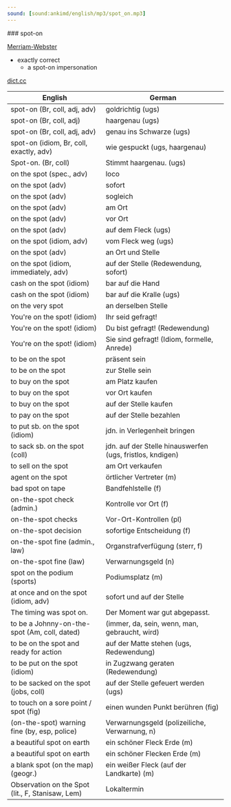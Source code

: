 ```yaml
---
sound: [sound:ankimd/english/mp3/spot_on.mp3]
---
```


\### spot-on

[Merriam-Webster](https://www.merriam-webster.com/dictionary/spot-on)

- exactly correct
    - a spot-on impersonation

[dict.cc](https://www.dict.cc/spot-on)

| English        | German       |
| -------------- | ------------ |
| spot-on (Br, coll, adj, adv) | goldrichtig (ugs) |
| spot-on (Br, coll, adj) | haargenau (ugs) |
| spot-on (Br, coll, adj, adv) | genau ins Schwarze (ugs) |
| spot-on (idiom, Br, coll, exactly, adv) | wie gespuckt (ugs, haargenau) |
| Spot-on. (Br, coll) | Stimmt haargenau. (ugs) |
| on the spot (spec., adv) | loco |
| on the spot (adv) | sofort |
| on the spot (adv) | sogleich |
| on the spot (adv) | am Ort |
| on the spot (adv) | vor Ort |
| on the spot (adv) | auf dem Fleck (ugs) |
| on the spot (idiom, adv) | vom Fleck weg (ugs) |
| on the spot (adv) | an Ort und Stelle |
| on the spot (idiom, immediately, adv) | auf der Stelle (Redewendung, sofort) |
| cash on the spot (idiom) | bar auf die Hand |
| cash on the spot (idiom) | bar auf die Kralle (ugs) |
| on the very spot | an derselben Stelle |
| You're on the spot! (idiom) | Ihr seid gefragt! |
| You're on the spot! (idiom) | Du bist gefragt! (Redewendung) |
| You're on the spot! (idiom) | Sie sind gefragt! (Idiom, formelle, Anrede) |
| to be on the spot | präsent sein |
| to be on the spot | zur Stelle sein |
| to buy on the spot | am Platz kaufen |
| to buy on the spot | vor Ort kaufen |
| to buy on the spot | auf der Stelle kaufen |
| to pay on the spot | auf der Stelle bezahlen |
| to put sb. on the spot (idiom) | jdn. in Verlegenheit bringen |
| to sack sb. on the spot (coll) | jdn. auf der Stelle hinauswerfen (ugs, fristlos, kndigen) |
| to sell on the spot | am Ort verkaufen |
| agent on the spot | örtlicher Vertreter (m) |
| bad spot on tape | Bandfehlstelle (f) |
| on-the-spot check (admin.) | Kontrolle vor Ort (f) |
| on-the-spot checks | Vor-Ort-Kontrollen (pl) |
| on-the-spot decision | sofortige Entscheidung (f) |
| on-the-spot fine (admin., law) | Organstrafverfügung (sterr, f) |
| on-the-spot fine (law) | Verwarnungsgeld (n) |
| spot on the podium (sports) | Podiumsplatz (m) |
| at once and on the spot (idiom, adv) | sofort und auf der Stelle |
| The timing was spot on. | Der Moment war gut abgepasst. |
| to be a Johnny-on-the-spot (Am, coll, dated) |  (immer, da, sein, wenn, man, gebraucht, wird) |
| to be on the spot and ready for action | auf der Matte stehen (ugs, Redewendung) |
| to be put on the spot (idiom) | in Zugzwang geraten (Redewendung) |
| to be sacked on the spot (jobs, coll) | auf der Stelle gefeuert werden (ugs) |
| to touch on a sore point / spot (fig) | einen wunden Punkt berühren (fig) |
| (on-the-spot) warning fine (by, esp, police) | Verwarnungsgeld (polizeiliche, Verwarnung, n) |
| a beautiful spot on earth | ein schöner Fleck Erde (m) |
| a beautiful spot on earth | ein schöner Flecken Erde (m) |
| a blank spot (on the map) (geogr.) | ein weißer Fleck (auf der Landkarte) (m) |
| Observation on the Spot (lit., F, Stanisaw, Lem) | Lokaltermin |
